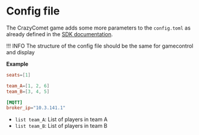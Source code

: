 # Config file

The CrazyComet game adds some more parameters to the `config.toml` as already defined in the [SDK documentation](../sdk/gamecontrol-sdk/config-file.md).

!!! INFO
    The structure of the config file should be the same for gamecontrol and display

**Example**
```toml
seats=[1]

team_A=[1, 2, 6]
team_B=[3, 4, 5]

[MQTT]
broker_ip="10.3.141.1"
```

- `list team_A`: List of players in team A
- `list team_B`: List of players in team B
